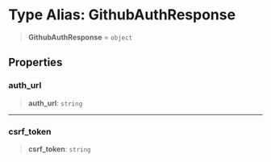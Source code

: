 # Type Alias: GithubAuthResponse

> **GithubAuthResponse** = `object`

## Properties

### auth\_url

> **auth\_url**: `string`

***

### csrf\_token

> **csrf\_token**: `string`
